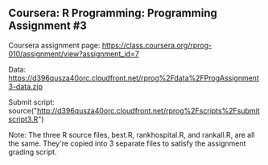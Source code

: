 
## Coursera: R Programming: Programming Assignment #3

Coursera assignment page: https://class.coursera.org/rprog-010/assignment/view?assignment_id=7

Data: https://d396qusza40orc.cloudfront.net/rprog%2Fdata%2FProgAssignment3-data.zip

Submit script: source("http://d396qusza40orc.cloudfront.net/rprog%2Fscripts%2Fsubmitscript3.R")

Note: The three R source files, best.R, rankhospital.R, and rankall.R, are all the same.  They're
copied into 3 separate files to satisfy the assignment grading script.

